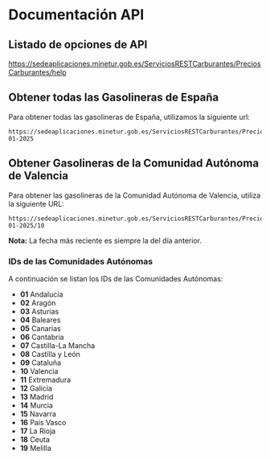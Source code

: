 # Documentación API

## Listado de opciones de API

https://sedeaplicaciones.minetur.gob.es/ServiciosRESTCarburantes/PreciosCarburantes/help

## Obtener todas las Gasolineras de España

Para obtener todas las gasolineras de España, utilizamos la siguiente url:

```
https://sedeaplicaciones.minetur.gob.es/ServiciosRESTCarburantes/PreciosCarburantes/EstacionesTerrestresHist/15-01-2025
```

## Obtener Gasolineras de la Comunidad Autónoma de Valencia

Para obtener las gasolineras de la Comunidad Autónoma de Valencia, utiliza la siguiente URL:

```
https://sedeaplicaciones.minetur.gob.es/ServiciosRESTCarburantes/PreciosCarburantes/EstacionesTerrestresHist/FiltroCCAA/15-01-2025/10
```

**Nota:** La fecha más reciente es siempre la del día anterior.

### IDs de las Comunidades Autónomas

A continuación se listan los IDs de las Comunidades Autónomas:

- **01** Andalucía
- **02** Aragón
- **03** Asturias
- **04** Baleares
- **05** Canarias
- **06** Cantabria
- **07** Castilla-La Mancha
- **08** Castilla y León
- **09** Cataluña
- **10** Valencia
- **11** Extremadura
- **12** Galicia
- **13** Madrid
- **14** Murcia
- **15** Navarra
- **16** País Vasco
- **17** La Rioja
- **18** Ceuta
- **19** Melilla
